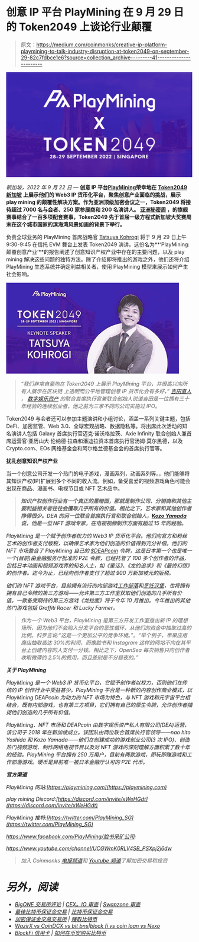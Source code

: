 # 创意 IP 平台 PlayMining 在 9 月 29 日的 Token2049 上谈论行业颠覆

> 原文：<https://medium.com/coinmonks/creative-ip-platform-playmining-to-talk-industry-disruption-at-token2049-on-september-29-82c7fdbce1e6?source=collection_archive---------41----------------------->

![](img/2d2059ac5718a7900798b48c21dfd730.png)

*新加坡，2022 年 9 月 22 日* — **创意 IP 平台**[**PlayMining**](https://playmining.com)**荣幸地在** [**Token2049 新加坡**](https://www.asia.token2049.com) **上展示他们的 Web3 IP 货币化平台，聚焦创意产业面临的挑战，展示 play mining 的颠覆性解决方案。**作为亚洲顶级加密会议之一，Token2049 将接待超过 7000 名与会者、250 家参展商和 200 名演讲人。 [**亚洲秘密周**](https://www.asiacryptoweek.com/) **，**的旗舰赛事**结合了一百多项配套赛事，Token2049 先于首届**一级方程式新加坡大奖赛**周末在这个城市国家的滨海湾风景如画的背景下举行。**

负责全球业务的 PlayMining 首席战略官 [Tatsuya Kohrogi](https://www.linkedin.com/in/tatsuya-tats-kohrogi-a97a8953/) 将于 9 月 29 日上午 9:30-9:45 在信托 EVM 舞台上发表 Token2049 演讲。这份名为**‘PlayMining:颠覆创意产业’**的报告阐述了创意知识产权产业中存在的主要问题，以及 play mining 解决这些问题的独特方法。除了介绍即将推出的游戏之外，他们还将介绍 PlayMining 生态系统并确定利益相关者，使用 PlayMining 模型来展示如何产生社会影响。

![](img/1e312ae772b2127c5c9644f9b928149b.png)

> *“我们非常自豪地在 Token2049 上展示 PlayMining 平台，并很高兴向所有人展示在区块链* *上透明而公平地管理创意 IP 货币化会有多好，”* [*吉田直人*](https://www.linkedin.com/in/naohito-yoshida-47498836/) *，* [*数字娱乐资产*](https://dea.sg) *的联合首席执行官兼联合创始人说道吉田是一位拥有三十年经验的连续创业者，他之前为三家不同的公司实施过 IPO。*

Token2049 与会者还可以参加主题演讲和小组讨论，涵盖一系列关键主题，包括 DeFi、加密监管、Web 3.0、全球宏观战略、数据隐私等。将出席此次活动的知名演讲人包括 Galaxy 首席执行官迈克·诺沃格拉茨、Axie Infinity 联合创始人兼首席运营官·亚历山大·伦纳德·拉森和潘迪拉资本首席执行官汤姆·莫尔黑德，以及 Crypto.com、EOs 网络基金会和阿尔格兰德基金会的首席执行官等。

**扰乱创意知识产权产业**

当一个创意公司开发一个热门的电子游戏，漫画系列，动画系列等。，他们能够将其知识产权(IP)扩展到多个不同的收入流。例如，备受喜爱的视频游戏角色可能会出现在商品、漫画书、电视节目或 NFT 艺术品中。

> ****知识产权创作行业有一个真正的黑暗面，那就是制作公司、分销商和其他主要利益相关者往往会攫取几乎所有的价值。相比之下，艺术家和其他创作者挣得很少。DEA 的另一位联合首席执行官和联合创始人，*[*Kozo Yamada*](https://www.linkedin.com/in/kozo-yamada-14a56391/)*说，他是一位 NFT 游戏专家，在电视视频制作方面有超过 15 年的经验。****

*PlayMining 是一个赋予创作者权力的 Web3 IP 货币化平台。他们向官方和粉丝艺术的创作者支付版税，以确保艺术家为他们创造的价值得到充分补偿。他们的 NFT 市场整合了 PlayMining 自己的 [$DEAPcoin](https://coinmarketcap.com/currencies/deapcoin/) 令牌，这是日本第一个也是唯一一个(目前)由金融服务厅批准的 P2E 令牌，已经托管了 100 多个创作者的作品，包括日本动画和视频游戏界的知名人士，如《童话》、《龙的追求》和《最终幻想》的创作者。迄今为止，已经向创作者支付了超过 900 万新加坡元的版税。*

*他们的 NFT 游戏平台，目前拥有流行的内部游戏[工作部落](https://jobtribes.playmining.com/en/)和[烹饪汉堡](https://www.cookinburger.com/en/)，也将拥有拥有自己令牌的第三方游戏——允许第三方工作室获取他们创造的几乎所有价值。一款备受期待的第三方游戏《龙拉面》将于今年 10 月推出。今年推出的其他热门游戏包括 Graffiti Racer 和 Lucky Farmer。*

> *作为一个 Web3 平台，PlayMining 是第三方开发工作室推出新 IP 的理想场所，因为他们不会陷入分发平台的恶性循环，从他们的资金中抽取过高的比例。科罗吉说:“这是一个更加公平的竞争环境。”。“举个例子，苹果应用商店抽取高达 30%的利润，而像脸书和 Instagram 这样的网站不向在其平台上创建内容的人支付一分钱。相比之下，OpenSea 每次销售只向创作者收取微薄的 2.5%的费用，而且差别是不分昼夜的。”*

***关于 PlayMining***

*PlayMining 是一个 Web3 IP 货币化平台，它赋予创作者以权力，否则他们在传统的 IP 创作行业中受益甚少。PlayMining 平台是一种新的内容创作商业模式，以 PlayMining DEAPcoin 为动力的 NFT 市场为特色，与 NFT 游戏和元宇宙平台相结合，既有内部游戏，也有第三方项目，它们拥有自己的原生令牌，允许创作者捕捉他们创造的几乎所有价值。*

*PlayMining、NFT 市场和 DEAPcoin 由数字娱乐资产私人有限公司(DEA)运营，该公司于 2018 年在新加坡成立。该团队由两位联合首席执行官领导——nao hito Yoshida 和 Kozo Yamada——他们在创建成功的游戏创业公司(3 次 IPO)、创造热门视频游戏、制作网络电视节目以及对 NFT 游戏的深刻理解方面积累了数十年的经验。PlayMining 平台拥有 250 万用户，目前有两款游戏，即玩即赚游戏和工作部落游戏。硬币是目前唯一被日本金融厅认可的 P2E 代币。*

***官方渠道***

*PlayMining 网站:[https://playmining.com](https://playmining.com)*

*play mining Discord:[https://discord.com/invite/xWeHGdt](https://discord.com/invite/xWeHGdt)*

*PlayMining 推特:[https://twitter.com/PlayMining_SG](https://twitter.com/PlayMining_SG)*

*https://www.facebook.com/PlayMining/脸书采矿公司:*

*https://www.youtube.com/channel/UCGWmK0RLV4SB_PSXpj2j6dw*

> *加入 Coinmonks [电报频道](https://t.me/coincodecap)和 [Youtube 频道](https://www.youtube.com/c/coinmonks/videos)了解加密交易和投资*

# *另外，阅读*

*   *[BigONE 交易所评论](/coinmonks/bigone-exchange-review-64705d85a1d4) | [CEX。IO 审查](https://coincodecap.com/cex-io-review) | [Swapzone 审查](/coinmonks/swapzone-review-crypto-exchange-data-aggregator-e0ad78e55ed7)*
*   *[最佳比特币保证金交易](/coinmonks/bitcoin-margin-trading-exchange-bcbfcbf7b8e3) | [比特币保证金交易](https://coincodecap.com/bityard-margin-trading)*
*   *[加密保证金交易交易所](/coinmonks/crypto-margin-trading-exchanges-428b1f7ad108) | [赚取比特币](/coinmonks/earn-bitcoin-6e8bd3c592d9)*
*   *[WazirX vs CoinDCX vs bit bns](/coinmonks/wazirx-vs-coindcx-vs-bitbns-149f4f19a2f1)|[block fi vs coin loan vs Nexo](/coinmonks/blockfi-vs-coinloan-vs-nexo-cb624635230d)*
*   *[BlockFi 信用卡](https://coincodecap.com/blockfi-credit-card) | [如何在币安购买比特币](https://coincodecap.com/buy-bitcoin-binance)*